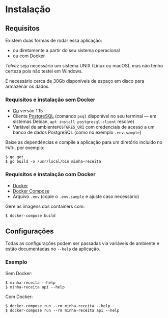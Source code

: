 # Instalação

## Requisitos

Existem duas formas de rodar essa aplicação:

* ou diretamente a partir do seu sistema operacional
* ou com Docker

_Talvez_ seja necessário um sistema UNIX (Linux ou macOS), mas não tenho certeza pois não testei em Windows.

É necessário cerca de 30Gb disponíveis de espaço em disco para armazenar os dados.

### Requisitos e instalação sem Docker

* [Go](https://golang.org/) versão 1.15
* Cliente [PostgreSQL](https://www.postgresql.org/) (comando `psql` disponível no seu terminal — em sistemas Debian, `apt install postgresql-client` resolve)
* Variável de ambiente`POSTGRES_URI` com credenciais de acesso a um banco de dados PostgreSQL (como no exemplo `.env.sample`)

Baixe as dependências e compile a aplicação para um diretório incluído no `PATH`, por exemplo:

```console
$ go get
$ go build -o /usr/local/bin minha-receita
```

### Requisitos e instalação com Docker

* [Docker](https://www.docker.com/)
* [Docker Compose](https://docs.docker.com/compose/install/)
* Arquivo `.env` (copie o `.env.sample` e ajuste caso necessário)

Gere as imagens dos containers com:

```console
$ docker-compose build
```

## Configurações

Todas as configurações podem ser passadas via variáveis de ambiente e estão documentadas no `--help` da aplicação.

### Exemplo

Sem Docker:

```console
$ minha-receita --help
$ minha-receita api --help
```

Com Docker:

```console
$ docker-compose run --rm minha-receita --help
$ docker-compose run --rm minha-receita api --help
```
